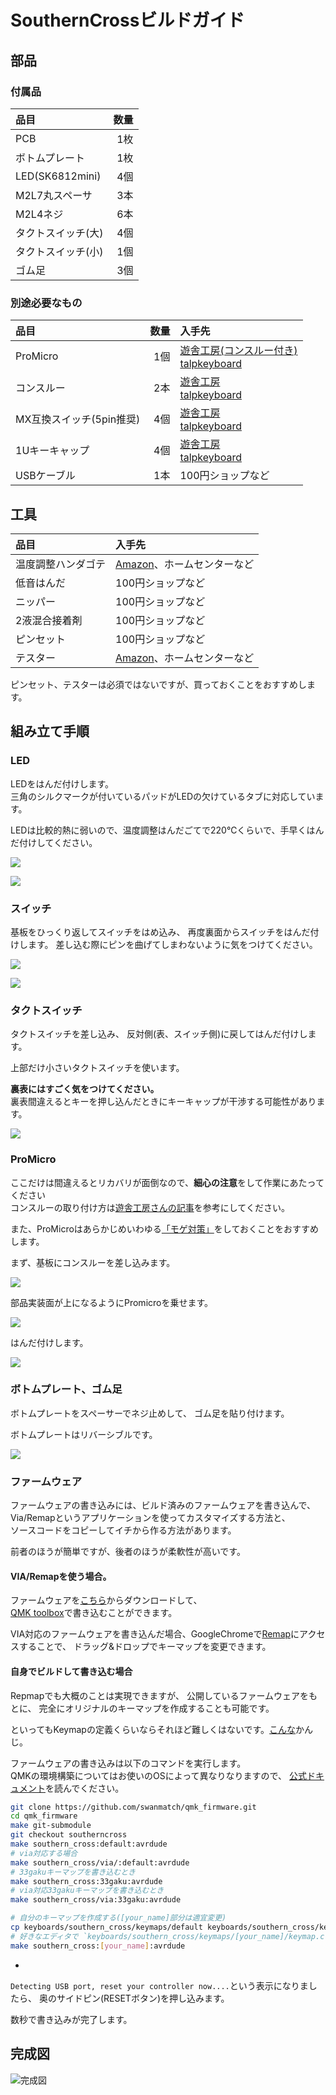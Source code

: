 # SouthernCrossビルドガイド

## 部品

### 付属品

| 品目                    | 数量 |
| :---------------------- | ---: |
| PCB                     |  1枚 |
| ボトムプレート          |  1枚 |
| LED(SK6812mini)         |  4個 |
| M2L7丸スペーサ          |  3本 |
| M2L4ネジ                |  6本 |
| タクトスイッチ(大)      |  4個 |
| タクトスイッチ(小)      |  1個 |
| ゴム足                  |  3個 |

### 別途必要なもの

| 品目                     | 数量 | 入手先 |
| :----------------------- | ---: | :--- |
| ProMicro                 |  1個 | [遊舎工房(コンスルー付き)](https://shop.yushakobo.jp/products/promicro-spring-pinheader)<br>[talpkeyboard](https://talpkeyboard.net/items/5b24504ba6e6ee7ec60063e3) |
| コンスルー               |  2本 | [遊舎工房](https://shop.yushakobo.jp/collections/all-keyboard-parts/products/31)<br>[talpkeyboard](https://talpkeyboard.net/items/5e056626d790db16e2889233) |
| MX互換スイッチ(5pin推奨) |  4個 | [遊舎工房](https://shop.yushakobo.jp/collections/all-switches)<br>[talpkeyboard](https://talpkeyboard.net/?category_id=59cf8860ed05e668db003f5d) |
| 1Uキーキャップ           |  4個 | [遊舎工房](https://shop.yushakobo.jp/collections/keycaps/products/dsa-blank-keycaps)<br>[talpkeyboard](https://talpkeyboard.net/?category_id=59e2acfaed05e644fd004008) |
| USBケーブル              |  1本 | 100円ショップなど |


## 工具

| 品目               | 入手先 |
| :----------------- | :--- |
| 温度調整ハンダゴテ | [Amazon](https://www.amazon.co.jp/gp/product/B08L6KJBGP/ref=as_li_tl?ie=UTF8&camp=247&creative=1211&creativeASIN=B08L6KJBGP&linkCode=as2&tag=swanmatch06-22&linkId=902f31009670f3b7cd79891d00479e72)、ホームセンターなど |
| 低音はんだ         | 100円ショップなど |
| ニッパー           | 100円ショップなど |
| 2液混合接着剤      | 100円ショップなど |
| ピンセット         | 100円ショップなど |
| テスター           | [Amazon](https://www.amazon.co.jp/gp/product/B07GJ891VR/ref=as_li_tl?ie=UTF8&camp=247&creative=1211&creativeASIN=B07GJ891VR&linkCode=as2&tag=swanmatch06-22&linkId=bd42afeb7ff9ca4a61af44a62215c148)、ホームセンターなど |

ピンセット、テスターは必須ではないですが、買っておくことをおすすめします。

## 組み立て手順

### LED

LEDをはんだ付けします。  
三角のシルクマークが付いているパッドがLEDの欠けているタブに対応しています。  

LEDは比較的熱に弱いので、温度調整はんだごてで220℃くらいで、手早くはんだ付けしてください。

![](./images/01.jpg)

![](./images/02.jpg)

### スイッチ

基板をひっくり返してスイッチをはめ込み、
再度裏面からスイッチをはんだ付けします。
差し込む際にピンを曲げてしまわないように気をつけてください。

![](./images/03.jpg)

![](./images/04.jpg)

### タクトスイッチ

タクトスイッチを差し込み、
反対側(表、スイッチ側)に戻してはんだ付けします。

上部だけ小さいタクトスイッチを使います。

**裏表にはすごく気をつけてください。**  
裏表間違えるとキーを押し込んだときにキーキャップが干渉する可能性があります。

![](./images/05.jpg)


### ProMicro

ここだけは間違えるとリカバリが面倒なので、**細心の注意**をして作業にあたってください  
コンスルーの取り付け方は[遊舎工房さんの記事](https://yushakobo.zendesk.com/hc/ja/articles/360044233974-%E3%82%B3%E3%83%B3%E3%82%B9%E3%83%AB%E3%83%BC-%E3%82%B9%E3%83%97%E3%83%AA%E3%83%B3%E3%82%B0%E3%83%94%E3%83%B3%E3%83%98%E3%83%83%E3%83%80-%E3%81%AE%E5%8F%96%E3%82%8A%E4%BB%98%E3%81%91%E6%96%B9%E3%82%92%E6%95%99%E3%81%88%E3%81%A6%E4%B8%8B%E3%81%95%E3%81%84)を参考にしてください。

また、ProMicroはあらかじめいわゆる[「モゲ対策」](https://scrapbox.io/self-made-kbds-ja/%E3%82%82%E3%81%92%E4%BA%88%E9%98%B2)をしておくことをおすすめします。

まず、基板にコンスルーを差し込みます。

![](./images/06.jpg)

部品実装面が上になるようにPromicroを乗せます。  

![](./images/07.jpg)

はんだ付けします。

![](./images/08.jpg)


### ボトムプレート、ゴム足

ボトムプレートをスペーサーでネジ止めして、
ゴム足を貼り付けます。

ボトムプレートはリバーシブルです。

![](./images/09.jpg)


### ファームウェア

ファームウェアの書き込みには、ビルド済みのファームウェアを書き込んで、
Via/Remapというアプリケーションを使ってカスタマイズする方法と、  
ソースコードをコピーしてイチから作る方法があります。

前者のほうが簡単ですが、後者のほうが柔軟性が高いです。

#### VIA/Remapを使う場合。

ファームウェアを[こちら](https://github.com/swanmatch/SouthernCross/releases)からダウンロードして、  
[QMK toolbox](https://github.com/qmk/qmk_toolbox/releases)で書き込むことができます。

VIA対応のファームウェアを書き込んだ場合、GoogleChromeで[Remap](https://remap-keys.app/)にアクセスすることで、
ドラッグ&ドロップでキーマップを変更できます。


#### 自身でビルドして書き込む場合

Repmapでも大概のことは実現できますが、
公開しているファームウェアをもとに、
完全にオリジナルのキーマップを作成することも可能です。

といってもKeymapの定義くらいならそれほど難しくはないです。[こんな](https://github.com/swanmatch/qmk_firmware/blob/southerncross/keyboards/southern_cross/keymaps/default/keymap.c)かんじ。

ファームウェアの書き込みは以下のコマンドを実行します。  
QMKの環境構築についてはお使いのOSによって異なりなりますので、
[公式ドキュメント](https://docs.qmk.fm/#/)を読んでください。

```sh
git clone https://github.com/swanmatch/qmk_firmware.git
cd qmk_firmware
make git-submodule
git checkout southerncross
make southern_cross:default:avrdude
# via対応する場合
make southern_cross/via/:default:avrdude
# 33gakuキーマップを書き込むとき
make southern_cross:33gaku:avrdude
# via対応33gakuキーマップを書き込むとき
make southern_cross/via:33gaku:avrdude

# 自分のキーマップを作成する([your_name]部分は適宜変更)
cp keyboards/southern_cross/keymaps/default keyboards/southern_cross/keymaps/[your_name]
# 好きなエディタで `keyboards/southern_cross/keymaps/[your_name]/keymap.c`を編集する
make southern_cross:[your_name]:avrdude
```
-
`Detecting USB port, reset your controller now....`という表示になりましたら、
奥のサイドピン(RESETボタン)を押し込みます。

数秒で書き込みが完了します。


## 完成図

![完成図](./images/99.jpg)
